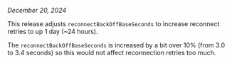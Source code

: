 *December 20, 2024*

This release adjusts `reconnectBackOffBaseSeconds` to increase reconnect retries to up
1 day (~24 hours).

The `reconnectBackOffBaseSeconds` is increased by a bit over 10% (from
3.0 to 3.4 seconds) so this would not affect reconnection retries too
much.
